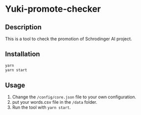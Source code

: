 # Yuki-promote-checker

## Description

This is a tool to check the promotion of Schrodinger AI project.

## Installation

```bash
yarn
yarn start
```

## Usage

1. Change the `/config/core.json` file to your own configuration.
2. put your words.csv file in the `/data` folder.
3. Run the tool with `yarn start`.
